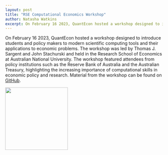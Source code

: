 ```yaml
---
layout: post
title: "RSE Computational Economics Workshop"
author: Natasha Watkins
excerpt: On February 16 2023, QuantEcon hosted a workshop designed to introduce students and policy makers to modern scientific computing tools and their applications to economic problems.
---
```


On February 16 2023, QuantEcon hosted a workshop designed to introduce students and policy makers to modern scientific computing tools and their applications to economic problems. The workshop was led by Thomas J. Sargent and John Stachurski and held in the Research School of Economics at Australian National University. The workshop featured attendees from policy institutions such as the Reserve Bank of Australia and the Australian Treasury, highlighting the increasing importance of computational skills in economic policy and research. Material from the workshop can be found on [GitHub](https://github.com/QuantEcon/rse_comp_econ_2023).


<img src="/assets/img/rse-workshop.jpg" width="200"/>